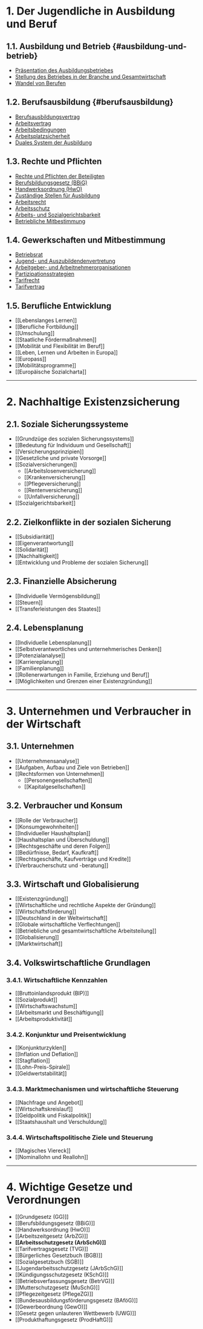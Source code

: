 
# 1. Der Jugendliche in Ausbildung und Beruf

## 1.1. Ausbildung und Betrieb {#ausbildung-und-betrieb}

- [Präsentation des Ausbildungsbetriebes](#ausbildung-und-betrieb)
- [Stellung des Betriebes in der Branche und Gesamtwirtschaft](#ausbildung-und-betrieb)
- [Wandel von Berufen](#ausbildung-und-betrieb)

## 1.2. Berufsausbildung {#berufsausbildung}

- [Berufsausbildungsvertrag](#berufsausbildung)
- [Arbeitsvertrag](#berufsausbildung)
- [Arbeitsbedingungen](#berufsausbildung)
- [Arbeitsplatzsicherheit](#berufsausbildung)
- [Duales System der Ausbildung](#berufsausbildung)

## 1.3. Rechte und Pflichten

- [Rechte und Pflichten der Beteiligten](#rechte-und-pflichten)
- [Berufsbildungsgesetz (BBiG)](#rechte-und-pflichten)
- [Handwerksordnung (HwO)](#rechte-und-pflichten)
- [Zuständige Stellen für Ausbildung](#rechte-und-pflichten)
- [Arbeitsrecht](#rechte-und-pflichten)
- [Arbeitsschutz](#rechte-und-pflichten)
- [Arbeits- und Sozialgerichtsbarkeit](#rechte-und-pflichten)
- [Betriebliche Mitbestimmung](#rechte-und-pflichten)

## 1.4. Gewerkschaften und Mitbestimmung

- [Betriebsrat](#gewerkschaften-und-mitbestimmung)
- [Jugend- und Auszubildendenvertretung](#gewerkschaften-und-mitbestimmung)
- [Arbeitgeber- und Arbeitnehmerorganisationen](#gewerkschaften-und-mitbestimmung)
- [Partizipationsstrategien](#gewerkschaften-und-mitbestimmung)
- [Tarifrecht](#gewerkschaften-und-mitbestimmung)
- [Tarifvertrag](#gewerkschaften-und-mitbestimmung)

## 1.5. Berufliche Entwicklung

- [[Lebenslanges Lernen]]
- [[Berufliche Fortbildung]]
- [[Umschulung]]
- [[Staatliche Fördermaßnahmen]]
- [[Mobilität und Flexibilität im Beruf]]
- [[Leben, Lernen und Arbeiten in Europa]]
- [[Europass]]
- [[Mobilitätsprogramme]]
- [[Europäische Sozialcharta]]

---

# 2. Nachhaltige Existenzsicherung

## 2.1. Soziale Sicherungssysteme

- [[Grundzüge des sozialen Sicherungssystems]]
- [[Bedeutung für Individuum und Gesellschaft]]
- [[Versicherungsprinzipien]]
- [[Gesetzliche und private Vorsorge]]
- [[Sozialversicherungen]]
	- [[Arbeitslosenversicherung]]
	- [[Krankenversicherung]]
	- [[Pflegeversicherung]]
	- [[Rentenversicherung]]
	- [[Unfallversicherung]]
- [[Sozialgerichtsbarkeit]]

## 2.2. Zielkonflikte in der sozialen Sicherung

- [[Subsidiarität]]
- [[Eigenverantwortung]]
- [[Solidarität]]
- [[Nachhaltigkeit]]
- [[Entwicklung und Probleme der sozialen Sicherung]]

## 2.3. Finanzielle Absicherung

- [[Individuelle Vermögensbildung]]
- [[Steuern]]
- [[Transferleistungen des Staates]]

## 2.4. Lebensplanung

- [[Individuelle Lebensplanung]]
- [[Selbstverantwortliches und unternehmerisches Denken]]
- [[Potenzialanalyse]]
- [[Karriereplanung]]
- [[Familienplanung]]
- [[Rollenerwartungen in Familie, Erziehung und Beruf]]
- [[Möglichkeiten und Grenzen einer Existenzgründung]]

---

# 3. Unternehmen und Verbraucher in der Wirtschaft

## 3.1. Unternehmen

- [[Unternehmensanalyse]]
- [[Aufgaben, Aufbau und Ziele von Betrieben]]
- [[Rechtsformen von Unternehmen]]
    - [[Personengesellschaften]]
    - [[Kapitalgesellschaften]]

## 3.2. Verbraucher und Konsum

- [[Rolle der Verbraucher]]
- [[Konsumgewohnheiten]]
- [[Individueller Haushaltsplan]]
- [[Haushaltsplan und Überschuldung]]
- [[Rechtsgeschäfte und deren Folgen]]
- [[Bedürfnisse, Bedarf, Kaufkraft]]
- [[Rechtsgeschäfte, Kaufverträge und Kredite]]
- [[Verbraucherschutz und -beratung]]

## 3.3. Wirtschaft und Globalisierung

- [[Existenzgründung]]
- [[Wirtschaftliche und rechtliche Aspekte der Gründung]]
- [[Wirtschaftsförderung]]
- [[Deutschland in der Weltwirtschaft]]
- [[Globale wirtschaftliche Verflechtungen]]
- [[Betriebliche und gesamtwirtschaftliche Arbeitsteilung]]
- [[Globalisierung]]
- [[Marktwirtschaft]]

## 3.4. Volkswirtschaftliche Grundlagen

### 3.4.1. Wirtschaftliche Kennzahlen

- [[Bruttoinlandsprodukt (BIP)]]
- [[Sozialprodukt]]
- [[Wirtschaftswachstum]]
- [[Arbeitsmarkt und Beschäftigung]]
- [[Arbeitsproduktivität]]

### 3.4.2. Konjunktur und Preisentwicklung

- [[Konjunkturzyklen]]
- [[Inflation und Deflation]]
- [[Stagflation]]
- [[Lohn-Preis-Spirale]]
- [[Geldwertstabilität]]

### 3.4.3. Marktmechanismen und wirtschaftliche Steuerung

- [[Nachfrage und Angebot]]
- [[Wirtschaftskreislauf]]
- [[Geldpolitik und Fiskalpolitik]]
- [[Staatshaushalt und Verschuldung]]

### 3.4.4. Wirtschaftspolitische Ziele und Steuerung

- [[Magisches Viereck]]
- [[Nominallohn und Reallohn]]
---

# 4. Wichtige Gesetze und Verordnungen

- [[Grundgesetz (GG)]]
- [[Berufsbildungsgesetz (BBiG)]]
- [[Handwerksordnung (HwO)]]
- [[Arbeitszeitgesetz (ArbZG)]]
- **[[Arbeitsschutzgesetz (ArbSchG)]]**
- [[Tarifvertragsgesetz (TVG)]]
- [[Bürgerliches Gesetzbuch (BGB)]]
- [[Sozialgesetzbuch (SGB)]]
- [[Jugendarbeitsschutzgesetz (JArbSchG)]]
- [[Kündigungsschutzgesetz (KSchG)]]
- [[Betriebsverfassungsgesetz (BetrVG)]]
- [[Mutterschutzgesetz (MuSchG)]]
- [[Pflegezeitgesetz (PflegeZG)]]
- [[Bundesausbildungsförderungsgesetz (BAföG)]]
- [[Gewerbeordnung (GewO)]]
- [[Gesetz gegen unlauteren Wettbewerb (UWG)]]
- [[Produkthaftungsgesetz (ProdHaftG)]]
